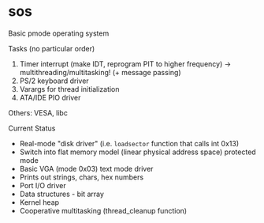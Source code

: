 # sos
Basic pmode operating system

Tasks (no particular order)
1. Timer interrupt (make IDT, reprogram PIT to higher frequency) -> multithreading/multitasking! (+ message passing)
2. PS/2 keyboard driver
3. Varargs for thread initialization
4. ATA/IDE PIO driver

Others: VESA, libc

Current Status
* Real-mode "disk driver" (i.e. `loadsector` function that calls int 0x13)
* Switch into flat memory model (linear physical address space) protected mode
* Basic VGA (mode 0x03) text mode driver
* Prints out strings, chars, hex numbers
* Port I/O driver
* Data structures - bit array
* Kernel heap
* Cooperative multitasking (thread_cleanup function)

